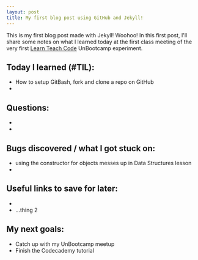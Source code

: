 ```yaml
---
layout: post
title: My first blog post using GitHub and Jekyll!
---
```


This is my first blog post made with Jekyll! Woohoo! In this first post, I'll share some notes on what I learned today at the first class meeting of the very first [Learn Teach Code](http://learnteachcode.org/) UnBootcamp experiment.

## Today I learned (#TIL):

- How to setup GitBash, fork and clone a repo on GitHub
-

## Questions:

-
-

## Bugs discovered / what I got stuck on:

- using the constructor for objects messes up in Data Structures lesson
- 

## Useful links to save for later:

-
- ...thing 2

## My next goals:

- Catch up with my UnBootcamp meetup
- Finish the Codecademy tutorial
